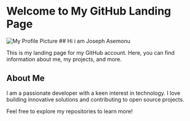# Welcome to My GitHub Landing Page

![My Profile Picture](https://s3.amazonaws.com/intranet-projects-files/holbertonschool-sysadmin_devops/271/B4eeypV.jpg)
					## Hi i am Joseph Asemonu

This is my landing page for my GitHub account. Here, you can find information about me, my projects, and more.

## About Me

I am a passionate developer with a keen interest in technology. I love building innovative solutions and contributing to open source projects.

Feel free to explore my repositories to learn more!
